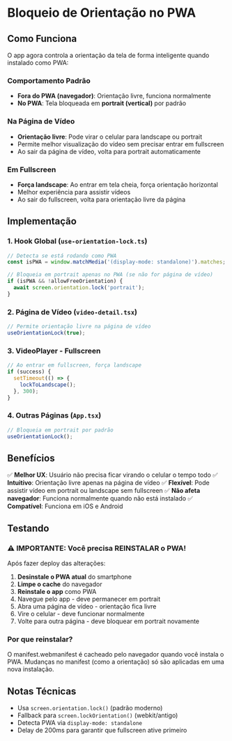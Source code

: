 # Bloqueio de Orientação no PWA

## Como Funciona

O app agora controla a orientação da tela de forma inteligente quando instalado como PWA:

### Comportamento Padrão
- **Fora do PWA (navegador)**: Orientação livre, funciona normalmente
- **No PWA**: Tela bloqueada em **portrait (vertical)** por padrão

### Na Página de Vídeo
- **Orientação livre**: Pode virar o celular para landscape ou portrait
- Permite melhor visualização do vídeo sem precisar entrar em fullscreen
- Ao sair da página de vídeo, volta para portrait automaticamente

### Em Fullscreen
- **Força landscape**: Ao entrar em tela cheia, força orientação horizontal
- Melhor experiência para assistir vídeos
- Ao sair do fullscreen, volta para orientação livre da página

## Implementação

### 1. Hook Global (`use-orientation-lock.ts`)
```typescript
// Detecta se está rodando como PWA
const isPWA = window.matchMedia('(display-mode: standalone)').matches;

// Bloqueia em portrait apenas no PWA (se não for página de vídeo)
if (isPWA && !allowFreeOrientation) {
  await screen.orientation.lock('portrait');
}
```

### 2. Página de Vídeo (`video-detail.tsx`)
```typescript
// Permite orientação livre na página de vídeo
useOrientationLock(true);
```

### 3. VideoPlayer - Fullscreen
```typescript
// Ao entrar em fullscreen, força landscape
if (success) {
  setTimeout(() => {
    lockToLandscape();
  }, 300);
}
```

### 4. Outras Páginas (`App.tsx`)
```typescript
// Bloqueia em portrait por padrão
useOrientationLock();
```

## Benefícios

✅ **Melhor UX**: Usuário não precisa ficar virando o celular o tempo todo
✅ **Intuitivo**: Orientação livre apenas na página de vídeo
✅ **Flexível**: Pode assistir vídeo em portrait ou landscape sem fullscreen
✅ **Não afeta navegador**: Funciona normalmente quando não está instalado
✅ **Compatível**: Funciona em iOS e Android

## Testando

### ⚠️ IMPORTANTE: Você precisa REINSTALAR o PWA!

Após fazer deploy das alterações:

1. **Desinstale o PWA atual** do smartphone
2. **Limpe o cache** do navegador
3. **Reinstale o app** como PWA
4. Navegue pelo app - deve permanecer em portrait
5. Abra uma página de vídeo - orientação fica livre
6. Vire o celular - deve funcionar normalmente
7. Volte para outra página - deve bloquear em portrait novamente

### Por que reinstalar?

O manifest.webmanifest é cacheado pelo navegador quando você instala o PWA. Mudanças no manifest (como a orientação) só são aplicadas em uma nova instalação.

## Notas Técnicas

- Usa `screen.orientation.lock()` (padrão moderno)
- Fallback para `screen.lockOrientation()` (webkit/antigo)
- Detecta PWA via `display-mode: standalone`
- Delay de 200ms para garantir que fullscreen ative primeiro
